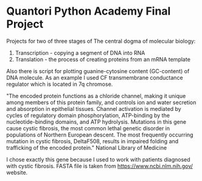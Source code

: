 # Quantori Python Academy Final Project

Projects for two of three stages of The central dogma of molecular biology:
  1. Transcription - copying a segment of DNA into RNA
  2. Translation - the process of creating proteins from an mRNA template

Also there is script for plotting guanine-cytosine content (GC-content) of DNA molecule. As an example I used CF transmembrane conductance regulator which is located in 7q chromose.  

"The encoded protein functions as a chloride channel, making it unique among members of this protein family, and controls ion and water secretion and absorption in epithelial tissues. Channel activation is mediated by cycles of regulatory domain phosphorylation, ATP-binding by the nucleotide-binding domains, and ATP hydrolysis. Mutations in this gene cause cystic fibrosis, the most common lethal genetic disorder in populations of Northern European descent. The most frequently occurring mutation in cystic fibrosis, DeltaF508, results in impaired folding and trafficking of the encoded protein." National Library of Medicine

I chose exactly this gene because I used to work with patients diagnosed with cystic fibrosis. FASTA file is taken from https://www.ncbi.nlm.nih.gov/ website.

